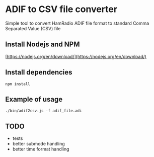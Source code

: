 # ADIF to CSV file converter
Simple tool to convert HamRadio ADIF file format to standard Comma Separated Value (CSV) file

## Install Nodejs and NPM
[https://nodejs.org/en/download/](https://nodejs.org/en/download/)

## Install dependencies
```npm install```

## Example of usage
```./bin/adif2csv.js -f adif_file.adi```

## TODO
- tests
- better submode handling
- better time format handling
